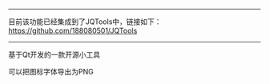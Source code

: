 ***
目前该功能已经集成到了JQTools中，链接如下：
https://github.com/188080501/JQTools
***


基于Qt开发的一款开源小工具

可以把图标字体导出为PNG
